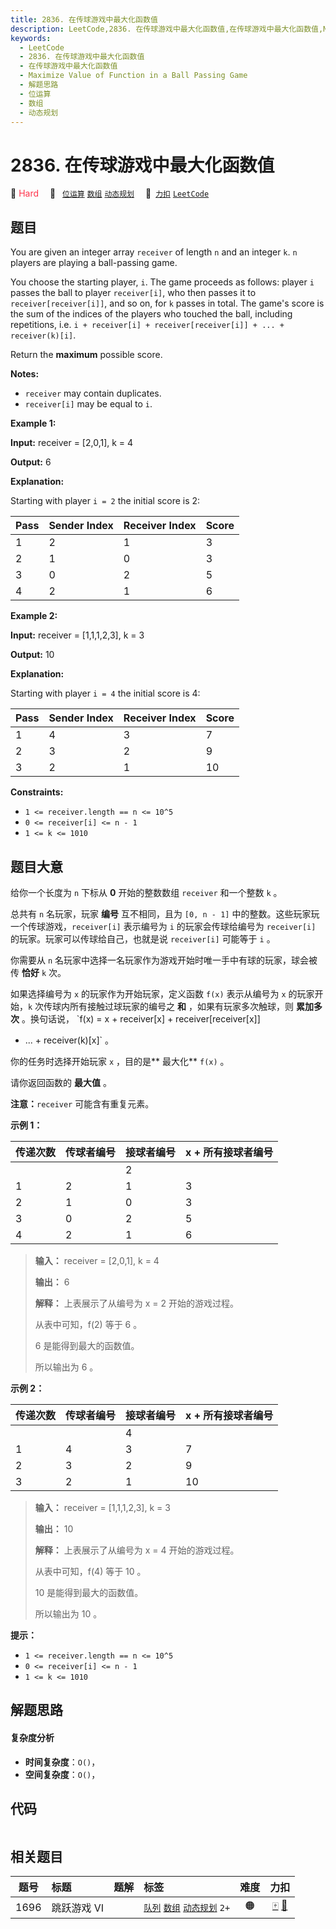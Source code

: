```yaml
---
title: 2836. 在传球游戏中最大化函数值
description: LeetCode,2836. 在传球游戏中最大化函数值,在传球游戏中最大化函数值,Maximize Value of Function in a Ball Passing Game,解题思路,位运算,数组,动态规划
keywords:
  - LeetCode
  - 2836. 在传球游戏中最大化函数值
  - 在传球游戏中最大化函数值
  - Maximize Value of Function in a Ball Passing Game
  - 解题思路
  - 位运算
  - 数组
  - 动态规划
---
```


# 2836. 在传球游戏中最大化函数值

🔴 <font color=#ff334b>Hard</font>&emsp; 🔖&ensp; [`位运算`](/tag/bit-manipulation.md) [`数组`](/tag/array.md) [`动态规划`](/tag/dynamic-programming.md)&emsp; 🔗&ensp;[`力扣`](https://leetcode.cn/problems/maximize-value-of-function-in-a-ball-passing-game) [`LeetCode`](https://leetcode.com/problems/maximize-value-of-function-in-a-ball-passing-game)

## 题目

You are given an integer array `receiver` of length `n` and an integer `k`.
`n` players are playing a ball-passing game.

You choose the starting player, `i`. The game proceeds as follows: player `i`
passes the ball to player `receiver[i]`, who then passes it to
`receiver[receiver[i]]`, and so on, for `k` passes in total. The game's score
is the sum of the indices of the players who touched the ball, including
repetitions, i.e. `i + receiver[i] + receiver[receiver[i]] + ... +
receiver(k)[i]`.

Return the **maximum**  possible score.

**Notes:**

  * `receiver` may contain duplicates.
  * `receiver[i]` may be equal to `i`.



**Example 1:**

**Input:** receiver = [2,0,1], k = 4

**Output:** 6

**Explanation:**

Starting with player `i = 2` the initial score is 2:

Pass | Sender Index | Receiver Index | Score  
---|---|---|---  
1 | 2 | 1 | 3  
2 | 1 | 0 | 3  
3 | 0 | 2 | 5  
4 | 2 | 1 | 6  
  
**Example 2:**

**Input:** receiver = [1,1,1,2,3], k = 3

**Output:** 10

**Explanation:**

Starting with player `i = 4` the initial score is 4:

Pass | Sender Index | Receiver Index | Score  
---|---|---|---  
1 | 4 | 3 | 7  
2 | 3 | 2 | 9  
3 | 2 | 1 | 10  
  


**Constraints:**

  * `1 <= receiver.length == n <= 10^5`
  * `0 <= receiver[i] <= n - 1`
  * `1 <= k <= 1010`


## 题目大意

给你一个长度为 `n` 下标从 **0**  开始的整数数组 `receiver` 和一个整数 `k` 。

总共有 `n` 名玩家，玩家 **编号**  互不相同，且为 `[0, n - 1]` 中的整数。这些玩家玩一个传球游戏，`receiver[i]`
表示编号为 `i` 的玩家会传球给编号为 `receiver[i]` 的玩家。玩家可以传球给自己，也就是说 `receiver[i]` 可能等于 `i` 。

你需要从 `n` 名玩家中选择一名玩家作为游戏开始时唯一手中有球的玩家，球会被传 **恰好**  `k` 次。

如果选择编号为 `x` 的玩家作为开始玩家，定义函数 `f(x)` 表示从编号为 `x` 的玩家开始，`k` 次传球内所有接触过球玩家的编号之 **和**
，如果有玩家多次触球，则 **累加多次**  。换句话说， `f(x) = x + receiver[x] + receiver[receiver[x]]
+ ... + receiver(k)[x]` 。

你的任务时选择开始玩家 `x` ，目的是**  最大化** `f(x)` 。

请你返回函数的 **最大值**  。

**注意：**`receiver` 可能含有重复元素。



**示例 1：**

传递次数 | 传球者编号 | 接球者编号 | x + 所有接球者编号  
---|---|---|---  
  |   |   | 2  
1 | 2 | 1 | 3  
2 | 1 | 0 | 3  
3 | 0 | 2 | 5  
4 | 2 | 1 | 6  
  


> 
> 
> 
> 
> 
> **输入：** receiver = [2,0,1], k = 4
> 
> **输出：** 6
> 
> **解释：** 上表展示了从编号为 x = 2 开始的游戏过程。
> 
> 从表中可知，f(2) 等于 6 。
> 
> 6 是能得到最大的函数值。
> 
> 所以输出为 6 。
> 
> 

**示例 2：**

传递次数 | 传球者编号 | 接球者编号 | x + 所有接球者编号  
---|---|---|---  
  |   |   | 4  
1 | 4 | 3 | 7  
2 | 3 | 2 | 9  
3 | 2 | 1 | 10  
  


> 
> 
> 
> 
> 
> **输入：** receiver = [1,1,1,2,3], k = 3
> 
> **输出：** 10
> 
> **解释：** 上表展示了从编号为 x = 4 开始的游戏过程。
> 
> 从表中可知，f(4) 等于 10 。
> 
> 10 是能得到最大的函数值。
> 
> 所以输出为 10 。
> 
> 



**提示：**

  * `1 <= receiver.length == n <= 10^5`
  * `0 <= receiver[i] <= n - 1`
  * `1 <= k <= 1010`


## 解题思路

#### 复杂度分析

- **时间复杂度**：`O()`，
- **空间复杂度**：`O()`，

## 代码

```javascript

```

## 相关题目

<!-- prettier-ignore -->
| 题号 | 标题 | 题解 | 标签 | 难度 | 力扣 |
| :------: | :------ | :------: | :------ | :------: | :------: |
| 1696 | 跳跃游戏 VI |  |  [`队列`](/tag/queue.md) [`数组`](/tag/array.md) [`动态规划`](/tag/dynamic-programming.md) `2+` | 🟠 | [🀄️](https://leetcode.cn/problems/jump-game-vi) [🔗](https://leetcode.com/problems/jump-game-vi) |